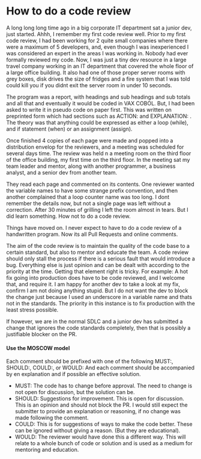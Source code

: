 # How to do a code review

A long long long time ago in a big corporate IT department sat a junior dev, just started. Ahhh, I remember my first code review well. Prior to my first code review, I had been working for 2 quite small companies where there were a maximum of 5 developers, and, even though I was inexperienced I was considered an expert in the areas I was working in. Nobody had ever formally reviewed my code. Now, I was just a tiny dev resource in a large travel company working in an IT department that covered the whole floor of a large office building. It also had one of those proper server rooms with grey boxes, disk drives the size of fridges and a fire system that I was told could kill you if you didnt exit the server room in under 10 seconds.

The program was a report, with headings and sub headings and sub totals and all that and eventually it would be coded in VAX COBOL. But, I had been asked to write it in pseudo code on paper first. This was written on preprinted form which had sections such as ACTION: and EXPLANATION: . The theory was that anything could be expressed as either a loop (while), and if statement (when) or an assignment (assign). 

Once finished 4 copies of each page were made and popped into a distribution envelop for the reviewers, and a meeting was scheduled for several days time. The review was held n a meeting room on the third floor of the office building, my first time on the third floor. In the meeting sat my team leader and mentor, along with another programmer, a business analyst, and a senior dev from another team.

They read each page and commented on its contents. One reviewer wanted the variable names to have some strange prefix convention, and then another complained that a loop counter name was too long. I dont remember the details now, but not a single page was left without a correction. After 30 minutes of grilling I left the room almost in tears. But I did learn something. How not to do a code review.

Things have moved on. I never expect to have to do a code review of a handwritten program. Now its all Pull Requests and online comments.

The aim of the code review is to maintain the quality of the code base to a certain standard, but also to mentor and educate the team.
A code review should only stall the process if there is a serious fault that would introduce a bug. Everything else is just opinion and can be dealt with according to the priority at the time. Getting that element right is tricky. For example: A hot fix going into production does have to be code reviewed, and I welcome that, and require it. I am happy for another dev to take a look at my fix, confirm I am not doing anything stupid. But I do not want the dev to block the change just because I used an underscore in a variable name and thats not in the standards. The priority in this instance is to fix production with the least stress possible.

If however, we are in the normal SDLC and a junior dev has submitted a change that ignores the code standards completely, then that is possibly a justifiable blocker on the PR.

#### Use the MOSCOW model
Each comment should be prefixed with one of the following MUST:, SHOULD:, COULD:, or WOULD:
And each comment should be accompanied by en explanation and if possible an effective solution.

- MUST: The code has to change before approval. The need to change is not open for discussion, but the solution can be.
- SHOULD: Suggestions for improvement. This is open for discussion. This is an opinion and should not block the PR. I would still expect the submitter to provide an explanation or reasoning, if no change was made following the comment.
- COULD: This is for suggestions of ways to make the code better. These can be ignored without giving a reason. (But they are educational).
- WOULD: The reviewer would have done this a different way. This will relate to a whole bunch of code or solution and is used as a medium for mentoring and education.





